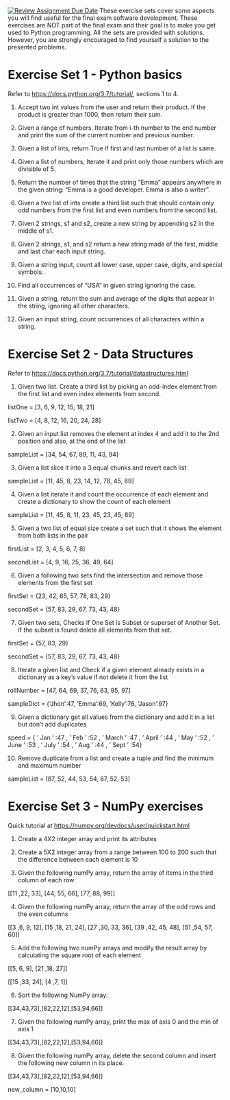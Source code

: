 [![Review Assignment Due Date](https://classroom.github.com/assets/deadline-readme-button-22041afd0340ce965d47ae6ef1cefeee28c7c493a6346c4f15d667ab976d596c.svg)](https://classroom.github.com/a/6_Kpb2c7)
These exercise sets cover some aspects you will find useful for the final exam software development. These exercises are NOT part of the final exam and their goal is to make you get used to Python programming. All the sets are provided with solutions. However, you are strongly encouraged to find yourself a solution to the presented problems.

# Exercise Set 1 - Python basics

Refer to https://docs.python.org/3.7/tutorial/, sections 1 to 4.

1. Accept two int values from the user and return their product. If the product is greater than 1000, then return their sum.

2. Given a range of numbers. Iterate from i-th number to the end number and print the sum of the current number and previous number.

3. Given a list of ints, return True if first and last number of a list is same.

4. Given a list of numbers, Iterate it and print only those numbers which are divisible of 5.

5. Return the number of times that the string “Emma” appears anywhere in the given string: “Emma is a good developer. Emma is also a writer”.

6. Given a two list of ints create a third list such that should contain only odd numbers from the first list and even numbers from the second list.

7. Given 2 strings, s1 and s2, create a new string by appending s2 in the middle of s1.

8. Given 2 strings, s1, and s2 return a new string made of the first, middle and last char each input string.

9. Given a string input, count all lower case, upper case, digits, and special symbols.

10. Find all occurrences of “USA” in given string ignoring the case.

11. Given a string, return the sum and average of the digits that appear in the string, ignoring all other characters.

12. Given an input string, count occurrences of all characters within a string.

# Exercise Set 2 - Data Structures

Refer to https://docs.python.org/3.7/tutorial/datastructures.html

1. Given two list. Create a third list by picking an odd-index element from the first list and even index elements from second.

listOne = [3, 6, 9, 12, 15, 18, 21]

listTwo = [4, 8, 12, 16, 20, 24, 28]

2. Given an input list removes the element at index 4 and add it to the 2nd position and also, at the end of the list

sampleList = [34, 54, 67, 89, 11, 43, 94]

3. Given a list slice it into a 3 equal chunks and revert each list

sampleList = [11, 45, 8, 23, 14, 12, 78, 45, 89]

4. Given a list iterate it and count the occurrence of each element and create a dictionary to show the count of each element

sampleList = [11, 45, 8, 11, 23, 45, 23, 45, 89]

5. Given a two list of equal size create a set such that it shows the element from both lists in the pair

firstList = [2, 3, 4, 5, 6, 7, 8]

secondList = [4, 9, 16, 25, 36, 49, 64]

6. Given a following two sets find the intersection and remove those elements from the first set

firstSet = {23, 42, 65, 57, 78, 83, 29}

secondSet = {57, 83, 29, 67, 73, 43, 48}

7. Given two sets, Checks if One Set is Subset or superset of Another Set. If the subset is found delete all elements from that set.

firstSet = {57, 83, 29}

secondSet = {57, 83, 29, 67, 73, 43, 48}

8. Iterate a given list and Check if a given element already exists in a dictionary as a key’s value if not delete it from the list

rollNumber = [47, 64, 69, 37, 76, 83, 95, 97]

sampleDict = {’Jhon’:47, ’Emma’:69, ’Kelly’:76, ’Jason’:97}

9. Given a dictionary get all values from the dictionary and add it in a list but don’t add duplicates

speed = { ’ Jan ’ :47 , ’ Feb ’ :52 , ’ March ’ :47 , ’ April ’ :44 , ’ May ’ :52 , ’ June ’ :53 , ’ July ’ :54 , ’ Aug ’ :44 , ’ Sept ’ :54}

10. Remove duplicate from a list and create a tuple and find the minimum and maximum number

sampleList = [87, 52, 44, 53, 54, 87, 52, 53]


# Exercise Set 3 - NumPy exercises

Quick tutorial at https://numpy.org/devdocs/user/quickstart.html

1. Create a 4X2 integer array and print its attributes

2. Create a 5X2 integer array from a range between 100 to 200 such that the difference between each element is 10

3. Given the following numPy array, return the array of items in the third column of each row

[[11 ,22, 33], [44, 55, 66], [77, 88, 99]]

4. Given the following numPy array, return the array of the odd rows and the even columns

[[3 ,6, 9, 12], [15 ,18, 21, 24], [27 ,30, 33, 36], [39 ,42, 45, 48], [51 ,54, 57, 60]]

5. Add the following two numPy arrays and modify the result array by calculating the square root of each element

[[5, 6, 9], [21 ,18, 27]]

[[15 ,33, 24], [4 ,7, 1]]

6. Sort the following NumPy array: 

[[34,43,73],[82,22,12],[53,94,66]]

7. Given the following numPy array, print the max of axis 0 and the min of axis 1

[[34,43,73],[82,22,12],[53,94,66]]

8. Given the following numPy array, delete the second column and insert the following new column in its place.

[[34,43,73],[82,22,12],[53,94,66]]

new_column = [10,10,10]
